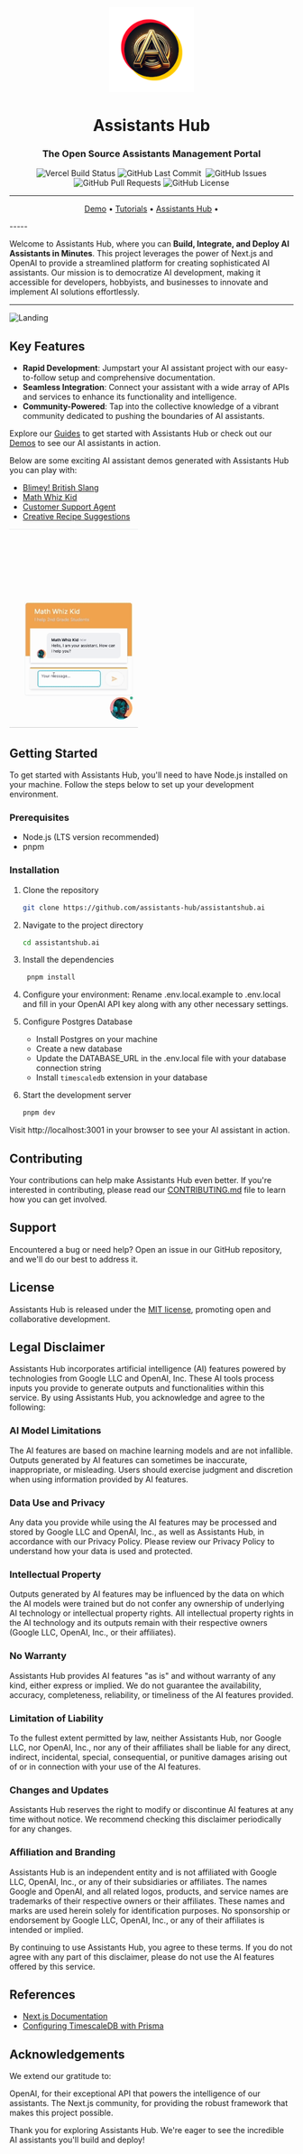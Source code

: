 <div align="center">
<img width="150px" src="./docs/assistants-hub-logo.png" />

# Assistants Hub

### The Open Source Assistants Management Portal

<p>
<img alt="Vercel Build Status" src="https://vercelbadge.vercel.app/api/assistants-hub/assistantshub.ai" />
<img alt="GitHub Last Commit" src="https://img.shields.io/github/last-commit/assistants-hub/assistantshub.ai" />
<img alt="" src="https://img.shields.io/github/repo-size/assistants-hub/assistantshub.ai" />
<img alt="GitHub Issues" src="https://img.shields.io/github/issues/assistants-hub/assistantshub.ai" />
<img alt="GitHub Pull Requests" src="https://img.shields.io/github/issues-pr/assistants-hub/assistantshub.ai" />
<img alt="GitHub License" src="https://img.shields.io/badge/License-MIT-yellow.svg" />
</p>

---

<p align="center">
  <a href="https://docs.assistantshub.ai/docs/category/demos">Demo</a> •
  <a href="https://docs.assistantshub.ai/docs/intro">Tutorials</a> •
  <a href="https://assistantshub.ai">Assistants Hub</a> •
</p>
</div>
-----

Welcome to Assistants Hub, where you can **Build, Integrate, and Deploy AI Assistants in Minutes**. This project leverages the power of Next.js and OpenAI to provide a streamlined platform for creating sophisticated AI assistants. Our mission is to democratize AI development, making it accessible for developers, hobbyists, and businesses to innovate and implement AI solutions effortlessly.

---

![Landing](./docs/landing.png)

## Key Features

- **Rapid Development**: Jumpstart your AI assistant project with our easy-to-follow setup and comprehensive documentation.
- **Seamless Integration**: Connect your assistant with a wide array of APIs and services to enhance its functionality and intelligence.
- **Community-Powered**: Tap into the collective knowledge of a vibrant community dedicated to pushing the boundaries of AI assistants.

Explore our [Guides](https://docs.assistantshub.ai/docs/category/guides) to get started with Assistants Hub or check out our [Demos](https://docs.assistantshub.ai/docs/category/demos) to see our AI assistants in action.

Below are some exciting AI assistant demos generated with Assistants Hub you can play with:

- [Blimey! British Slang](https://docs.assistantshub.ai/docs/demos/british-slang-generator)
- [Math Whiz Kid](https://docs.assistantshub.ai/docs/demos/math-tutor)
- [Customer Support Agent](https://docs.assistantshub.ai/docs/demos/customer-support-agent)
- [Creative Recipe Suggestions](https://docs.assistantshub.ai/docs/demos/creative-recipe-suggestions)

![British Slang](./docs/math-tutor.gif)

</div>

## Getting Started

To get started with Assistants Hub, you'll need to have Node.js installed on your machine. Follow the steps below to set up your development environment.

### Prerequisites

- Node.js (LTS version recommended)
- pnpm

### Installation

1. Clone the repository

   ```bash
   git clone https://github.com/assistants-hub/assistantshub.ai
   ```

2. Navigate to the project directory

   ```bash
   cd assistantshub.ai
   ```

3. Install the dependencies

   ```bash
    pnpm install
   ```

4. Configure your environment: Rename .env.local.example to .env.local and fill in your OpenAI API key along with any other necessary settings.

5. Configure Postgres Database

   - Install Postgres on your machine
   - Create a new database
   - Update the DATABASE_URL in the .env.local file with your database connection string
   - Install `timescaledb` extension in your database

6. Start the development server

   ```bash
   pnpm dev
   ```

Visit http://localhost:3001 in your browser to see your AI assistant in action.

## Contributing

Your contributions can help make Assistants Hub even better. If you're interested in contributing, please read our [CONTRIBUTING.md](./CONTRIBUTING.md) file to learn how you can get involved.

## Support

Encountered a bug or need help? Open an issue in our GitHub repository, and we'll do our best to address it.

## License

Assistants Hub is released under the [MIT license](./LICENSE), promoting open and collaborative development.

## Legal Disclaimer

Assistants Hub incorporates artificial intelligence (AI) features powered by technologies from Google LLC and OpenAI, Inc. These AI tools process inputs you provide to generate outputs and functionalities within this service. By using Assistants Hub, you acknowledge and agree to the following:

### AI Model Limitations
The AI features are based on machine learning models and are not infallible. Outputs generated by AI features can sometimes be inaccurate, inappropriate, or misleading. Users should exercise judgment and discretion when using information provided by AI features.

### Data Use and Privacy
Any data you provide while using the AI features may be processed and stored by Google LLC and OpenAI, Inc., as well as Assistants Hub, in accordance with our Privacy Policy. Please review our Privacy Policy to understand how your data is used and protected.

### Intellectual Property
Outputs generated by AI features may be influenced by the data on which the AI models were trained but do not confer any ownership of underlying AI technology or intellectual property rights. All intellectual property rights in the AI technology and its outputs remain with their respective owners (Google LLC, OpenAI, Inc., or their affiliates).

### No Warranty
Assistants Hub provides AI features "as is" and without warranty of any kind, either express or implied. We do not guarantee the availability, accuracy, completeness, reliability, or timeliness of the AI features provided.

### Limitation of Liability
To the fullest extent permitted by law, neither Assistants Hub, nor Google LLC, nor OpenAI, Inc., nor any of their affiliates shall be liable for any direct, indirect, incidental, special, consequential, or punitive damages arising out of or in connection with your use of the AI features.

### Changes and Updates
Assistants Hub reserves the right to modify or discontinue AI features at any time without notice. We recommend checking this disclaimer periodically for any changes.

### Affiliation and Branding
Assistants Hub is an independent entity and is not affiliated with Google LLC, OpenAI, Inc., or any of their subsidiaries or affiliates. The names Google and OpenAI, and all related logos, products, and service names are trademarks of their respective owners or their affiliates. These names and marks are used herein solely for identification purposes. No sponsorship or endorsement by Google LLC, OpenAI, Inc., or any of their affiliates is intended or implied.


By continuing to use Assistants Hub, you agree to these terms. If you do not agree with any part of this disclaimer, please do not use the AI features offered by this service.

## References

- [Next.js Documentation](https://nextjs.org/docs)
- [Configuring TimescaleDB with Prisma](https://gist.github.com/janpio/2a425f22673f2de54469772f16af8118)

## Acknowledgements

We extend our gratitude to:

OpenAI, for their exceptional API that powers the intelligence of our assistants.
The Next.js community, for providing the robust framework that makes this project possible.

Thank you for exploring Assistants Hub. We're eager to see the incredible AI assistants you'll build and deploy!
